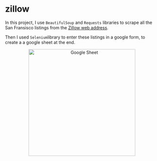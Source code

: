 # zillow

In this project, I use ```BeautifulSoup``` and ```Requests``` libraries to scrape all the San Fransisco listings from the [Zillow web address](https://www.zillow.com/homes/San-Francisco,-CA_rb/).

Then I used ```Selenium```library to enter these listings in a google form, to create a a google sheet at the end.

<p align="center">
  <img src="" width="350" title="Google Sheet">
</p>
